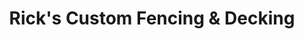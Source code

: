 ---
title: "Rick's Custom Fencing & Decking"
url: /brooks/ricks-custom-fencing-und-decking/
shop: Gartenmöbel
---